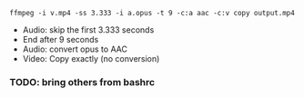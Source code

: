 ```
ffmpeg -i v.mp4 -ss 3.333 -i a.opus -t 9 -c:a aac -c:v copy output.mp4
```

* Audio: skip the first 3.333 seconds
* End after 9 seconds
* Audio: convert opus to AAC
* Video: Copy exactly (no conversion)


### TODO: bring others from bashrc
